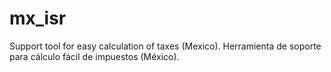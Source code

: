 # mx_isr
Support tool for easy calculation of taxes (Mexico). Herramienta de soporte para cálculo fácil de impuestos (México).
